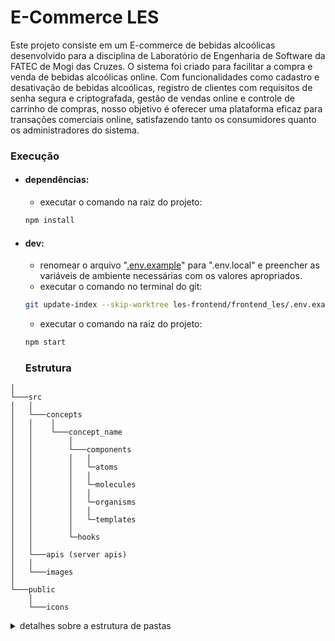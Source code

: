 # **E-Commerce LES**

Este projeto consiste em um E-commerce de bebidas alcoólicas desenvolvido para a disciplina de Laboratório de Engenharia de Software da FATEC de Mogi das Cruzes. O sistema foi criado para facilitar a compra e venda de bebidas alcoólicas online. Com funcionalidades como cadastro e desativação de bebidas alcoólicas, registro de clientes com requisitos de senha segura e criptografada, gestão de vendas online e controle de carrinho de compras, nosso objetivo é oferecer uma plataforma eficaz para transações comerciais online, satisfazendo tanto os consumidores quanto os administradores do sistema.

### **Execução**

- #### dependências:
  - executar o comando na raiz do projeto:
  ```bash
  npm install
  ```

- #### dev:
  - renomear o arquivo "[.env.example](./.env.example)" para ".env.local" e preencher as variáveis de ambiente necessárias com os valores apropriados.
  - executar o comando no terminal do git:
  ```bash 
  git update-index --skip-worktree les-frontend/frontend_les/.env.example
  ```
  - executar o comando na raiz do projeto:
  ```bash
  npm start
  ```

  ### **Estrutura**

```
│
└───src
│   │
│   └───concepts
│   │    │
│   │    └───concept_name
│   │        │
│   │        └───components
│   │        │   │
│   │        │   └─atoms
│   │        │   │
│   │        │   └─molecules
│   │        │   │
│   │        │   └─organisms
│   │        │   │
│   │        │   └─templates
│   │        │
│   │        └─hooks
│   │
│   └───apis (server apis)
│   │
│   └───images
│
└───public
    │
    └───icons
```

<details>
<summary>detalhes sobre a estrutura de pastas</summary>
<br>

# **Estrutura de pastas**

Detalhes sobre a estrutura de pastas adotada para o projeto.

### **Components**

A pasta "components" vai ser responsável por organizar os componentes usando a metodologia de [Atomic design](https://atomicdesign.bradfrost.com/chapter-2/), essa metodologia estrutura os componentes por sua responsabilidade.

- ## atoms

  Representa a estrutura mais básica de componentes, não possuem regras de negócio e seu uso deve ser genérico.

- ## molecules

  Representa um grupo de átomos ou moléculas, seu uso pode ser menos genérico e pode apresentar regras de negócio e executar consultas à informações externas como hooks e contexts.

- ## organisms
  Representa a estrutura mais mais complexa de componentes, geralmente um conjunto de moléculas. O organismo representa o conjunto de componentes que têm como objetivo definir toda a estrutura de uma funcionalidade.

### **Hooks**

Na pasta "hooks" ficarão as chamadas da regra de negócio, sendo elas lógica da aplicação ou chamadas a apis externas.

### **Concepts**

Dentro da pasta "concepts", alinhada à abordagem do Domain-Driven Design (DDD), cada subpasta representa um domínio específico da aplicação. O DDD é uma metodologia que foca em representar o domínio do problema através do código, e neste contexto, cada "concept" representa um domínio ou subdomínio específico, sendo uma parte isolada da lógica de negócio.

Por exemplo, se há a necessidade de um grupo de componentes que será utilizado exclusivamente dentro de um contexto de "cadastro de bebida", pode-se criar uma pasta dentro de "concepts" com o nome "cadastro-bebida". Dessa forma, além da organização por componentes, a estrutura também reflete a organização por domínio de regra de negócio ou funcionalidade.

Esses componentes serão utilizados apenas dentro do contexto dessa funcionalidade e não serão de uso genérico para toda a aplicação. Cada "concept" terá seu grupo de componentes, organizados usando atomic design, seus "hooks", tudo que for pertinente apenas a esse domínio ou funcionalidade específica.

### **Apis**

Essa pasta vai ter a configuração das urls de comunicação externa, as urls de apis de terceiro.

### **Public**

Podemos usar a pasta "public" para guardar arquivos que vamos utilizar dentro da aplicação, como ícones ou imagens.

### **Boas práticas**

- ### Convenções de nomenclatura

  Para trazer mais clareza e semântica para o código podemos adotar um padrão para nomenclatura.

  - camelCase: para variáveis, propriedades e nomes de funções:
    - ex: useState, useMemo e useRouter são hooks, hooks são funções e portanto obedecem seguem essa regra de nomenclatura.
  - PascalCase: para componentes e definição de tipos.
    - ex: O nome de um componente como Title, ou a definição de um tipo como Props ou TitleType vão seguir esse padrão, um caso mais específico por exemplo é um contexto do react, onde o contexto é uma função, mas seu provider segue esse padrão por ser um componente do react como QueryClientProvider.
  - snake-case: para arquivos de documentação, configuração, nome de pastas e páginas.
    - ex: next-env.d.ts segue esse padrão, também usamos essa forma para nomes de arquivos de páginas poorque o padrão para urls é snake case e o arquivo de página reflete na url.
  - CONSTANTES: os nomes das constantes são escritos em letras maiúsculas com palavras separadas por sublinhados (underscores).
    - ex: STATUS_CODES, METHODS.
</details>
